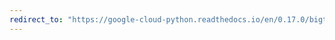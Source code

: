 ```yaml
---
redirect_to: "https://google-cloud-python.readthedocs.io/en/0.17.0/bigtable-row-filters.html"
---
```

